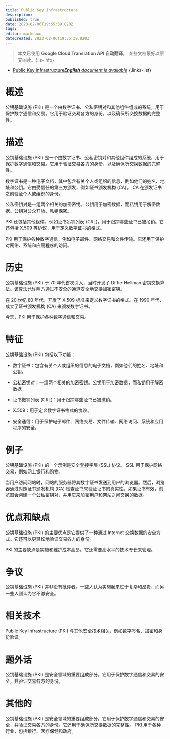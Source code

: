 ```yaml
---
title: Public Key Infrastructure
description: 
published: true
date: 2023-02-06T19:55:39.820Z
tags: 
editor: markdown
dateCreated: 2023-02-06T19:55:39.820Z
---
```


> 本文已使用 **Google Cloud Translation API 自动翻译**。
某些文档最好以原文阅读。{.is-info}



- [Public Key Infrastructure***English** document is available*](/en/Knowledge-base/Dictionary/public-key-infrastructure)
{.links-list}


# 概述
公钥基础设施 (PKI) 是一个由数字证书、公私密钥对和其他组件组成的系统，用于保护数字通信和交易。它用于验证交易各方的身份，以及确保所交换数据的完整性。

# 描述
公钥基础设施 (PKI) 是一个由数字证书、公私密钥对和其他组件组成的系统，用于保护数字通信和交易。它用于验证交易各方的身份，以及确保所交换数据的完整性。

数字证书是一种电子文档，其中包含有关个人或组织的信息，例如他们的姓名、地址和公钥。它由受信任的第三方颁发，例如证书颁发机构 (CA)。 CA 在颁发证书之前验证个人或组织的身份。

公私密钥对是一组两个相关的加密密钥。公钥用于加密数据，而私钥用于解密数据。公钥对公众开放，私钥保密。

PKI 还包括其他组件，例如证书吊销列表 (CRL)，用于跟踪哪些证书已被吊销。它还包括 X.509 等协议，用于定义数字证书的格式。

PKI 用于保护各种数字通信，例如电子邮件、网络交易和文件传输。它还用于保护对网络、系统和应用程序的访问。

# 历史
公钥基础设施 (PKI) 于 70 年代首次引入，当时开发了 Diffie-Hellman 密钥交换算法。该算法允许两方通过不安全的通道安全地交换加密密钥。

在 20 世纪 80 年代，开发了 X.509 标准来定义数字证书的格式。在 1990 年代，成立了证书颁发机构 (CA) 来颁发数字证书。

今天，PKI 用于保护各种数字通信和交易。

# 特征
公钥基础设施 (PKI) 包括以下功能：

- 数字证书：包含有关个人或组织的信息的电子文档，例如他们的姓名、地址和公钥。

- 公私密钥对：一组两个相关的加密密钥。公钥用于加密数据，而私钥用于解密数据。

- 证书撤销列表 (CRL)：用于跟踪哪些证书已被撤销。

- X.509：用于定义数字证书格式的协议。

- 安全通信：用于保护电子邮件、网络交易、文件传输、网络访问、系统和应用程序的安全。

# 例子
公钥基础设施 (PKI) 的一个示例是安全套接字层 (SSL) 协议。 SSL 用于保护网络交易，例如网上银行和购物。

当用户访问网站时，网站的服务器将其数字证书发送到用户的浏览器。然后，浏览器通过对照证书颁发机构 (CA) 检查证书来验证证书的真实性。如果证书有效，浏览器会创建一个公私密钥对，并用它来加密用户和网站之间交换的数据。

# 优点和缺点
公钥基础设施 (PKI) 的主要优点是它提供了一种通过 Internet 交换数据的安全方式。它还可以更轻松地验证交易各方的身份。

PKI 的主要缺点是实施和维护成本高昂。它还需要高水平的技术专长来管理。

# 争议
公钥基础设施 (PKI) 并非没有批评者。一些人认为实施起来过于复杂和昂贵，而另一些人则认为它不够安全。

# 相关技术
Public Key Infrastructure (PKI) 与其他安全技术相关，例如数字签名、加密和身份验证。

# 题外话
公钥基础设施 (PKI) 是安全领域的重要组成部分。它用于保护数字通信和交易的安全，并验证交易各方的身份。

# 其他的
公钥基础设施 (PKI) 是安全领域的重要组成部分。它用于保护数字通信和交易的安全，并验证交易各方的身份。它还用于确保所交换数据的完整性。 PKI 用于各种行业，包括银行、医疗保健和政府。